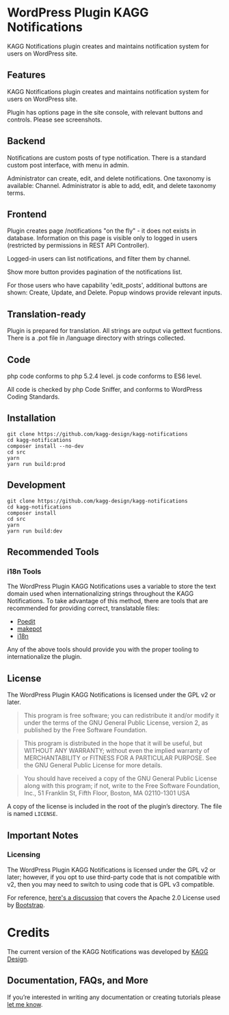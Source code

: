 # WordPress Plugin KAGG Notifications

KAGG Notifications plugin creates and maintains notification system for users on WordPress site.

## Features

KAGG Notifications plugin creates and maintains notification system for users on WordPress site.

Plugin has options page in the site console, with relevant buttons and controls. Please see screenshots.

## Backend

Notifications are custom posts of type notification. There is a standard custom post interface, with menu in admin.

Administrator can create, edit, and delete notifications. One taxonomy is available: Channel. Administrator is able to add, edit, and delete taxonomy terms.

## Frontend

Plugin creates page /notifications "on the fly" - it does not exists in database. Information on this page is visible only to logged in users (restricted by permissions in REST API Controller).

Logged-in users can list notifications, and filter them by channel.

Show more button provides pagination of the notifications list.

For those users who have capability 'edit_posts', additional buttons are shown: Create, Update, and Delete. Popup windows provide relevant inputs.

## Translation-ready

Plugin is prepared for translation. All strings are output via gettext fucntions. There is a .pot file in /language directory with strings collected.

## Code

php code conforms to php 5.2.4 level.
js code conforms to ES6 level.

All code is checked by php Code Sniffer, and conforms to WordPress Coding Standards.

## Installation

```
git clone https://github.com/kagg-design/kagg-notifications
cd kagg-notifications
composer install --no-dev
cd src
yarn
yarn run build:prod
```

## Development

```
git clone https://github.com/kagg-design/kagg-notifications
cd kagg-notifications
composer install
cd src
yarn
yarn run build:dev
```

## Recommended Tools

### i18n Tools

The WordPress Plugin KAGG Notifications uses a variable to store the text domain used when internationalizing strings throughout the KAGG Notifications. To take advantage of this method, there are tools that are recommended for providing correct, translatable files:

* [Poedit](https://poedit.net/)
* [makepot](http://i18n.svn.wordpress.org/tools/trunk/)
* [i18n](https://github.com/grappler/i18n)

Any of the above tools should provide you with the proper tooling to internationalize the plugin.

## License

The WordPress Plugin KAGG Notifications is licensed under the GPL v2 or later.

> This program is free software; you can redistribute it and/or modify it under the terms of the GNU General Public License, version 2, as published by the Free Software Foundation.

> This program is distributed in the hope that it will be useful, but WITHOUT ANY WARRANTY; without even the implied warranty of MERCHANTABILITY or FITNESS FOR A PARTICULAR PURPOSE. See the GNU General Public License for more details.

> You should have received a copy of the GNU General Public License along with this program; if not, write to the Free Software Foundation, Inc., 51 Franklin St, Fifth Floor, Boston, MA 02110-1301 USA

A copy of the license is included in the root of the plugin’s directory. The file is named `LICENSE`.

## Important Notes

### Licensing

The WordPress Plugin KAGG Notifications is licensed under the GPL v2 or later; however, if you opt to use third-party code that is not compatible with v2, then you may need to switch to using code that is GPL v3 compatible.

For reference, [here's a discussion](https://make.wordpress.org/themes/2013/03/04/licensing-note-apache-and-gpl/) that covers the Apache 2.0 License used by [Bootstrap](http://getbootstrap.com/2.3.2/).

# Credits

The current version of the KAGG Notifications was developed by [KAGG Design](https://kagg.eu/en/).

## Documentation, FAQs, and More

If you’re interested in writing any documentation or creating tutorials please [let me know](https://kagg.eu/en/).
